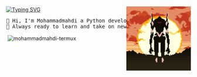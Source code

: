 <div >
  
  <a href="https://git.io/typing-svg"><img src="https://readme-typing-svg.demolab.com?font=Fira+Code&pause=100&width=435&lines=hello!+I'm+mohammadmahditermux+" alt="Typing SVG" /></a>
  <img src="https://github.com/mohammadmahdi-termux/mohammadmahdi-termux/blob/main/eva.gif" width="35%" align="right"/>
  <br>
  <pre align="center">
👋 Hi, I'm Mohammadmahdi a Python developer and anime enthusiast.
🚀 Always ready to learn and take on new challenges.
</pre>






<p>&nbsp;<img align="center" src="https://github-readme-stats.vercel.app/api?username=mohammadmahdi-termux&show_icons=true&locale=en&theme=dark" alt="mohammadmahdi-termux" /></p>
<div/>
